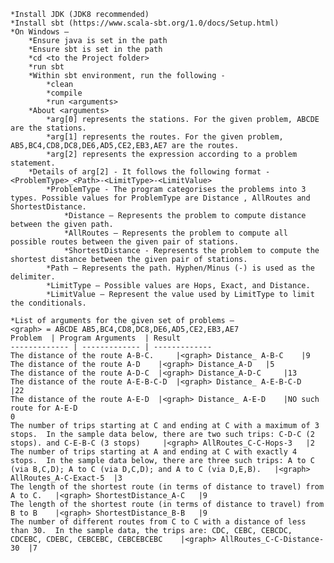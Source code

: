 	*Install JDK (JDK8 recommended)
	*Install sbt (https://www.scala-sbt.org/1.0/docs/Setup.html)
	*On Windows – 
		*Ensure java is set in the path
		*Ensure sbt is set in the path 
		*cd <to the Project folder>
		*run sbt 
		*Within sbt environment, run the following - 
			*clean
			*compile
			*run <arguments>
		*About <arguments> 
			*arg[0] represents the stations. For the given problem, ABCDE are the stations.
			*arg[1] represents the routes. For the given problem, AB5,BC4,CD8,DC8,DE6,AD5,CE2,EB3,AE7 are the routes.
			*arg[2] represents the expression according to a problem statement. 
		*Details of arg[2] - It follows the following format - <ProblemType>_<Path>-<LimitType>-<LimitValue>
			*ProblemType - The program categorises the problems into 3 types. Possible values for ProblemType are Distance , AllRoutes and ShortestDistance.
				*Distance – Represents the problem to compute distance between the given path.
				*AllRoutes – Represents the problem to compute all possible routes between the given pair of stations.
				*ShortestDistance - Represents the problem to compute the shortest distance between the given pair of stations.
			*Path – Represents the path. Hyphen/Minus (-) is used as the delimiter.
			*LimitType – Possible values are Hops, Exact, and Distance.
			*LimitValue – Represent the value used by LimitType to limit the conditionals.

	*List of arguments for the given set of problems –
	<graph> = ABCDE AB5,BC4,CD8,DC8,DE6,AD5,CE2,EB3,AE7
	Problem	 | Program Arguments  | Result
	------------- | ------------- | ------------- 
	The distance of the route A-B-C. 	 |<graph> Distance_ A-B-C	 |9
	The distance of the route A-D	 |<graph> Distance_A-D	 |5
	The distance of the route A-D-C	 |<graph> Distance_A-D-C	 |13
	The distance of the route A-E-B-C-D	 |<graph> Distance_ A-E-B-C-D	 |22
	The distance of the route A-E-D	 |<graph> Distance_ A-E-D	 |NO such route for A-E-D
	0
	The number of trips starting at C and ending at C with a maximum of 3 stops.  In the sample data below, there are two such trips: C-D-C (2 stops). and C-E-B-C (3 stops)	 |<graph> AllRoutes_C-C-Hops-3	 |2
	The number of trips starting at A and ending at C with exactly 4 stops.  In the sample data below, there are three such trips: A to C (via B,C,D); A to C (via D,C,D); and A to C (via D,E,B).	 |<graph> AllRoutes_A-C-Exact-5	 |3
	The length of the shortest route (in terms of distance to travel) from A to C.	 |<graph> ShortestDistance_A-C	 |9
	The length of the shortest route (in terms of distance to travel) from B to B	 |<graph> ShortestDistance_B-B	 |9
	The number of different routes from C to C with a distance of less than 30.  In the sample data, the trips are: CDC, CEBC, CEBCDC, CDCEBC, CDEBC, CEBCEBC, CEBCEBCEBC	 |<graph> AllRoutes_C-C-Distance-30	 |7



